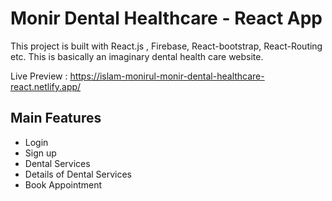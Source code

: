 # Monir Dental Healthcare - React App

This project is built with React.js , Firebase, React-bootstrap, React-Routing etc. This is basically an imaginary dental health care website. 

Live Preview : https://islam-monirul-monir-dental-healthcare-react.netlify.app/

## Main Features
- Login
- Sign up
- Dental Services
- Details of Dental Services
- Book Appointment

